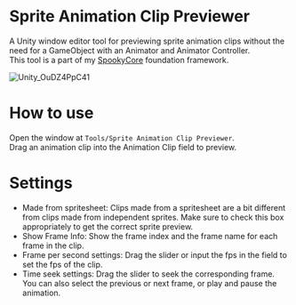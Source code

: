 # Sprite Animation Clip Previewer
A Unity window editor tool for previewing sprite animation clips without the need for a GameObject with an Animator and Animator Controller.  
This tool is a part of my [SpookyCore](https://github.com/daothienphu/SpookyCore) foundation framework.

![Unity_OuDZ4PpC41](https://github.com/user-attachments/assets/8fac70ae-d014-4212-8371-3d3c1fcd2451)

# How to use
Open the window at `Tools/Sprite Animation Clip Previewer`.  
Drag an animation clip into the Animation Clip field to preview.

# Settings
- Made from spritesheet: Clips made from a spritesheet are a bit different from clips made from independent sprites. Make sure to check this box appropriately to get the correct sprite preview.
- Show Frame Info: Show the frame index and the frame name for each frame in the clip.
- Frame per second settings: Drag the slider or input the fps in the field to set the fps of the clip.
- Time seek settings: Drag the slider to seek the corresponding frame. You can also select the previous or next frame, or play and pause the animation.
